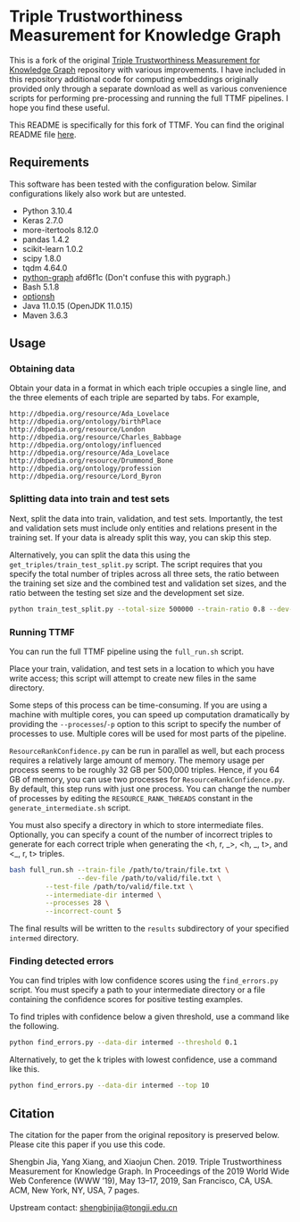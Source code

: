 # Triple Trustworthiness Measurement for Knowledge Graph

This is a fork of the original [Triple Trustworthiness Measurement for Knowledge Graph](https://github.com/TJUNLP/TTMF) repository with various improvements. I have included in this repository additional code for computing embeddings originally provided only through a separate download as well as various convenience scripts for performing pre-processing and running the full TTMF pipelines. I hope you find these useful.

This README is specifically for this fork of TTMF. You can find the original README file [here](README.orig.md).

## Requirements

This software has been tested with the configuration below. Similar configurations likely also work but are untested.

* Python 3.10.4
* Keras 2.7.0
* more-itertools 8.12.0
* pandas 1.4.2
* scikit-learn 1.0.2
* scipy 1.8.0
* tqdm 4.64.0
* [python-graph](https://github.com/Shoobx/python-graph/) afd6f1c (Don't confuse this with pygraph.)
* Bash 5.1.8
* [optionsh](https://github.com/actapia/optionsh)
* Java 11.0.15 (OpenJDK 11.0.15)
* Maven 3.6.3

## Usage

### Obtaining data
 
Obtain your data in a format in which each triple occupies a single line, and the three elements of each triple are separted by tabs. For example,

```
http://dbpedia.org/resource/Ada_Lovelace	http://dbpedia.org/ontology/birthPlace	http://dbpedia.org/resource/London
http://dbpedia.org/resource/Charles_Babbage	http://dbpedia.org/ontology/influenced	http://dbpedia.org/resource/Ada_Lovelace
http://dbpedia.org/resource/Drummond_Bone	http://dbpedia.org/ontology/profession	http://dbpedia.org/resource/Lord_Byron
```

### Splitting data into train and test sets

Next, split the data into train, validation, and test sets. Importantly, the test and validation sets must include only entities and relations present in the training set. If your data is already split this way, you can skip this step.

Alternatively, you can split the data this using the `get_triples/train_test_split.py` script. The script requires that you specify the total number of triples across all three sets, the ratio between the training set size and the combined test and validation set sizes, and the ratio between the testing set size and the development set size.

```bash
python train_test_split.py --total-size 500000 --train-ratio 0.8 --dev-ratio 0.5
```

### Running TTMF

You can run the full TTMF pipeline using the `full_run.sh` script.

Place your train, validation, and test sets in a location to which you have write access; this script will attempt to create new files in the same directory.

Some steps of this process can be time-consuming. If you are using a machine with multiple cores, you can speed up computation dramatically by providing the `--processes`/`-p` option to this script to specify the number of processes to use. Multiple cores will be used for most parts of the pipeline.

`ResourceRankConfidence.py` can be run in parallel as well, but each process requires a relatively large amount of memory. The memory usage per process seems to be roughly 32 GB per 500,000 triples. Hence, if you 64 GB of memory, you can use two processes for `ResourceRankConfidence.py`. By default, this step runs with just one process. You can change the number of processes by editing the `RESOURCE_RANK_THREADS` constant in the `generate_intermediate.sh` script.

You must also specify a directory in which to store intermediate files. Optionally, you can specify a count of the number of incorrect triples to generate for each correct triple when generating the <h, r, \_>, <h, \_, t>, and <\_, r, t> triples.

```bash
bash full_run.sh --train-file /path/to/train/file.txt \
                 --dev-file /path/to/valid/file.txt \
		 --test-file /path/to/valid/file.txt \
		 --intermediate-dir intermed \
		 --processes 28 \
		 --incorrect-count 5
```

The final results will be written to the `results` subdirectory of your specified `intermed` directory.

### Finding detected errors

You can find triples with low confidence scores using the `find_errors.py` script. You must specify a path to your intermediate directory or a file containing the confidence scores for positive testing examples.

To find triples with confidence below a given threshold, use a command like the following.

```bash
python find_errors.py --data-dir intermed --threshold 0.1
```

Alternatively, to get the k triples with lowest confidence, use a command like this.

```bash
python find_errors.py --data-dir intermed --top 10
```

## Citation

The citation for the paper from the original repository is preserved below. Please cite this paper if you use this code.

Shengbin Jia, Yang Xiang, and Xiaojun Chen. 2019. Triple Trustworthiness Measurement for Knowledge Graph. In Proceedings of the 2019 World Wide Web Conference (WWW ’19), May 13–17, 2019, San Francisco, CA, USA. ACM, New York, NY, USA, 7 pages. 

Upstream contact: shengbinjia@tongji.edu.cn
